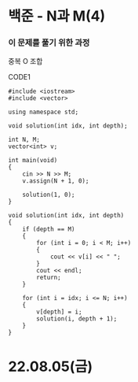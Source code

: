 #  백준 - N과 M(4)

### 이 문제를 풀기 위한 과정
중복 O 조합 

CODE1

    #include <iostream>
    #include <vector>

    using namespace std;

    void solution(int idx, int depth);

    int N, M;
    vector<int> v;

    int main(void)
    {
        cin >> N >> M;
        v.assign(N + 1, 0);

        solution(1, 0);
    }

    void solution(int idx, int depth)
    {
        if (depth == M)
        {
            for (int i = 0; i < M; i++)
            {
                cout << v[i] << " ";
            }
            cout << endl;
            return;
        }

        for (int i = idx; i <= N; i++)
        {
            v[depth] = i;
            solution(i, depth + 1);
        }
    }

# 22.08.05(금)

